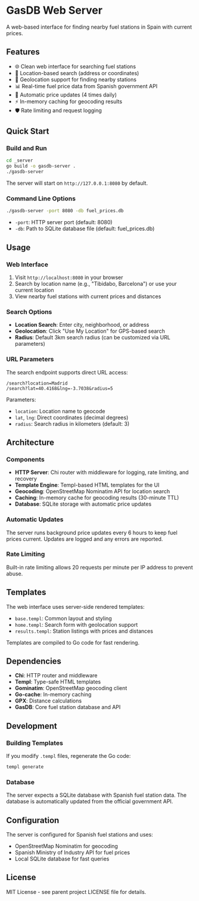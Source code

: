 # GasDB Web Server

A web-based interface for finding nearby fuel stations in Spain with current prices.

## Features

- 🌐 Clean web interface for searching fuel stations
- 📍 Location-based search (address or coordinates)
- 🧭 Geolocation support for finding nearby stations
- 📊 Real-time fuel price data from Spanish government API
- 🔄 Automatic price updates (4 times daily)
- ⚡ In-memory caching for geocoding results
- 🛡️ Rate limiting and request logging

## Quick Start

### Build and Run

```bash
cd _server
go build -o gasdb-server .
./gasdb-server
```

The server will start on `http://127.0.0.1:8080` by default.

### Command Line Options

```bash
./gasdb-server -port 8080 -db fuel_prices.db
```

- `-port`: HTTP server port (default: 8080)
- `-db`: Path to SQLite database file (default: fuel_prices.db)

## Usage

### Web Interface

1. Visit `http://localhost:8080` in your browser
2. Search by location name (e.g., "Tibidabo, Barcelona") or use your current location
3. View nearby fuel stations with current prices and distances

### Search Options

- **Location Search**: Enter city, neighborhood, or address
- **Geolocation**: Click "Use My Location" for GPS-based search
- **Radius**: Default 3km search radius (can be customized via URL parameters)

### URL Parameters

The search endpoint supports direct URL access:

```
/search?location=Madrid
/search?lat=40.4168&lng=-3.7038&radius=5
```

Parameters:
- `location`: Location name to geocode
- `lat`, `lng`: Direct coordinates (decimal degrees)
- `radius`: Search radius in kilometers (default: 3)

## Architecture

### Components

- **HTTP Server**: Chi router with middleware for logging, rate limiting, and recovery
- **Template Engine**: Templ-based HTML templates for the UI
- **Geocoding**: OpenStreetMap Nominatim API for location search
- **Caching**: In-memory cache for geocoding results (30-minute TTL)
- **Database**: SQLite storage with automatic price updates

### Automatic Updates

The server runs background price updates every 6 hours to keep fuel prices current. Updates are logged and any errors are reported.

### Rate Limiting

Built-in rate limiting allows 20 requests per minute per IP address to prevent abuse.

## Templates

The web interface uses server-side rendered templates:

- `base.templ`: Common layout and styling
- `home.templ`: Search form with geolocation support
- `results.templ`: Station listings with prices and distances

Templates are compiled to Go code for fast rendering.

## Dependencies

- **Chi**: HTTP router and middleware
- **Templ**: Type-safe HTML templates
- **Gominatim**: OpenStreetMap geocoding client
- **Go-cache**: In-memory caching
- **GPX**: Distance calculations
- **GasDB**: Core fuel station database and API

## Development

### Building Templates

If you modify `.templ` files, regenerate the Go code:

```bash
templ generate
```

### Database

The server expects a SQLite database with Spanish fuel station data. The database is automatically updated from the official government API.

## Configuration

The server is configured for Spanish fuel stations and uses:

- OpenStreetMap Nominatim for geocoding
- Spanish Ministry of Industry API for fuel prices
- Local SQLite database for fast queries

## License

MIT License - see parent project LICENSE file for details.